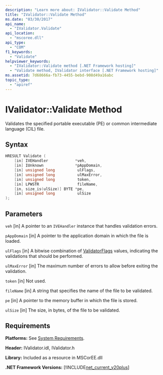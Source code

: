 ```yaml
---
description: "Learn more about: IValidator::Validate Method"
title: "IValidator::Validate Method"
ms.date: "03/30/2017"
api_name:
  - "IValidator.Validate"
api_location:
  - "mscoree.dll"
api_type:
  - "COM"
f1_keywords:
  - "Validate"
helpviewer_keywords:
  - "IValidator::Validate method [.NET Framework hosting]"
  - "Validate method, IValidator interface [.NET Framework hosting]"
ms.assetid: 7d68666a-fb73-4455-bebd-908d49a16abc
topic_type:
  - "apiref"
---
```

# IValidator::Validate Method

Validates the specified portable executable (PE) or common intermediate language (CIL) file.

## Syntax

```cpp
HRESULT Validate (
    [in] IVEHandler            *veh,
    [in] IUnknown              *pAppDomain,
    [in] unsigned long          ulFlags,
    [in] unsigned long          ulMaxError,
    [in] unsigned long          token,
    [in] LPWSTR                 fileName,
    [in, size_is(ulSize)] BYTE *pe,
    [in] unsigned long          ulSize
);
```

## Parameters

 `veh`
 [in] A pointer to an `IVEHandler` instance that handles validation errors.

 `pAppDomain`
 [in] A pointer to the application domain in which the file is loaded.

 `ulFlags`
 [in] A bitwise combination of [ValidatorFlags](validatorflags-enumeration.md) values, indicating the validations that should be performed.

 `ulMaxError`
 [in] The maximum number of errors to allow before exiting the validation.

 `token`
 [in] Not used.

 `fileName`
 [in] A string that specifies the name of the file to be validated.

 `pe`
 [in] A pointer to the memory buffer in which the file is stored.

 `ulSize`
 [in] The size, in bytes, of the file to be validated.

## Requirements

 **Platforms:** See [System Requirements](../../../framework/get-started/system-requirements.md).

 **Header:** IValidator.idl, IValidator.h

 **Library:** Included as a resource in MSCorEE.dll

 **.NET Framework Versions:** [!INCLUDE[net_current_v20plus](../../../../includes/net-current-v20plus-md.md)]
